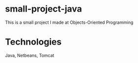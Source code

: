 # small-project-java

This is a small project I made at Objects-Oriented Programming

# Technologies

Java, Netbeans, Tomcat
